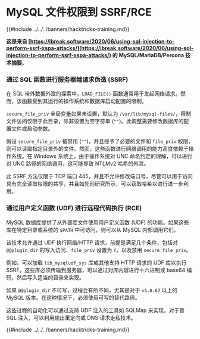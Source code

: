 # MySQL 文件权限到 SSRF/RCE

{{#include ../../../banners/hacktricks-training.md}}

**这是来自 [https://ibreak.software/2020/06/using-sql-injection-to-perform-ssrf-xspa-attacks/](https://ibreak.software/2020/06/using-sql-injection-to-perform-ssrf-xspa-attacks/) 的 MySQL/MariaDB/Percona 技术摘要**。

### 通过 SQL 函数进行服务器端请求伪造 (SSRF)

在 SQL 带外数据外泄的探索中，`LOAD_FILE()` 函数通常用于发起网络请求。然而，该函数受到其运行的操作系统和数据库启动配置的限制。

`secure_file_priv` 全局变量如果未设置，默认为 `/var/lib/mysql-files/`，限制文件访问仅限于此目录，除非设置为空字符串 (`""`)。此调整需要修改数据库的配置文件或启动参数。

假设 `secure_file_priv` 被禁用 (`""`)，并且授予了必要的文件和 `file_priv` 权限，则可以读取指定目录外的文件。然而，这些函数进行网络调用的能力高度依赖于操作系统。在 Windows 系统上，由于操作系统对 UNC 命名约定的理解，可以进行对 UNC 路径的网络调用，这可能导致 NTLMv2 哈希的外泄。

此 SSRF 方法仅限于 TCP 端口 445，并且不允许修改端口号，尽管可以用于访问具有完全读取权限的共享，并且如先前研究所示，可以窃取哈希以进行进一步利用。

### 通过用户定义函数 (UDF) 进行远程代码执行 (RCE)

MySQL 数据库提供了从外部库文件使用用户定义函数 (UDF) 的功能。如果这些库在特定目录或系统的 `$PATH` 中可访问，则可以从 MySQL 内部调用它们。

该技术允许通过 UDF 执行网络/HTTP 请求，前提是满足几个条件，包括对 `@@plugin_dir` 的写入访问、`file_priv` 设置为 `Y`，以及禁用 `secure_file_priv`。

例如，可以加载 `lib_mysqludf_sys` 库或其他支持 HTTP 请求的 UDF 库以执行 SSRF。这些库必须传输到服务器，可以通过对库内容进行十六进制或 base64 编码，然后写入适当的目录来实现。

如果 `@@plugin_dir` 不可写，过程会有所不同，尤其是对于 `v5.0.67` 以上的 MySQL 版本。在这种情况下，必须使用可写的替代路径。

这些过程的自动化可以通过支持 UDF 注入的工具如 SQLMap 来实现，对于盲 SQL 注入，可以利用输出重定向或 DNS 请求走私技术。

{{#include ../../../banners/hacktricks-training.md}}
